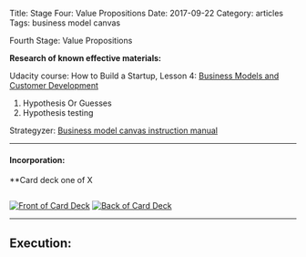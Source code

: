 Title: Stage Four: Value Propositions
Date:  2017-09-22
Category: articles
Tags: business model canvas


Fourth Stage: Value Propositions


**Research of known effective materials:**

Udacity course: How to Build a Startup, Lesson 4: [Business Models and Customer Development](
https://classroom.udacity.com/courses/ep245/lessons/48726358/concepts/483919610923)

1. Hypothesis Or Guesses
5. Hypothesis testing


Strategyzer: [Business model canvas instruction manual](
https://assets.strategyzer.com/assets/resources/the-business-model-canvas-instruction-manual.pdf)


-----------

#### Incorporation:
**Card deck one of X
```
```
[![Front of Card
Deck](/images/learning/thumbnails/learning_meta_bmc_card_deck_front.jpg)](/images/learning/learning_meta_bmc_card_deck_front.jpg)
[![Back of Card
Deck](/images/learning/thumbnails/learning_meta_bmc_card_deck_back.jpg)](/images/learning/learning_meta_bmc_card_deck_back.jpg)



-------------------------------------------------------------------------
## Execution:


